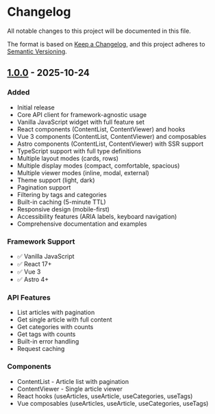 # Changelog

All notable changes to this project will be documented in this file.

The format is based on [Keep a Changelog](https://keepachangelog.com/en/1.0.0/),
and this project adheres to [Semantic Versioning](https://semver.org/spec/v2.0.0.html).

## [1.0.0] - 2025-10-24

### Added

- Initial release
- Core API client for framework-agnostic usage
- Vanilla JavaScript widget with full feature set
- React components (ContentList, ContentViewer) and hooks
- Vue 3 components (ContentList, ContentViewer) and composables
- Astro components (ContentList, ContentViewer) with SSR support
- TypeScript support with full type definitions
- Multiple layout modes (cards, rows)
- Multiple display modes (compact, comfortable, spacious)
- Multiple viewer modes (inline, modal, external)
- Theme support (light, dark)
- Pagination support
- Filtering by tags and categories
- Built-in caching (5-minute TTL)
- Responsive design (mobile-first)
- Accessibility features (ARIA labels, keyboard navigation)
- Comprehensive documentation and examples

### Framework Support

- ✅ Vanilla JavaScript
- ✅ React 17+
- ✅ Vue 3
- ✅ Astro 4+

### API Features

- List articles with pagination
- Get single article with full content
- Get categories with counts
- Get tags with counts
- Built-in error handling
- Request caching

### Components

- ContentList - Article list with pagination
- ContentViewer - Single article viewer
- React hooks (useArticles, useArticle, useCategories, useTags)
- Vue composables (useArticles, useArticle, useCategories, useTags)

[1.0.0]: https://github.com/ContentGrowth/content-package/releases/tag/v1.0.0
